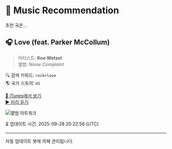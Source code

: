 
# 🎵 Music Recommendation

추천 곡은...

## 🎧 Love (feat. Parker McCollum)  
> 아티스트: **Koe Wetzel**  
> 앨범: _Noise Complaint_  

🔍 검색 키워드: `rock+love`  
🌎 국가 스토어: `US`

[🔗 iTunes에서 보기](https://music.apple.com/us/album/love-feat-parker-mccollum/1707395132?i=1707395834&uo=4)  
[▶️ 미리 듣기](https://audio-ssl.itunes.apple.com/itunes-assets/AudioPreview116/v4/97/7e/78/977e7858-0db9-9b93-5203-2ee3d5f797bd/mzaf_11411866255247862945.plus.aac.p.m4a)

![앨범 아트워크](https://is1-ssl.mzstatic.com/image/thumb/Music116/v4/93/4b/f3/934bf319-716c-dbd7-3110-d7c68e3eeb4f/196871307185.jpg/100x100bb.jpg)

⏳ 업데이트 시간: 2025-09-28 20:22:56 (UTC)

---
자동 업데이트 봇에 의해 관리됩니다.
